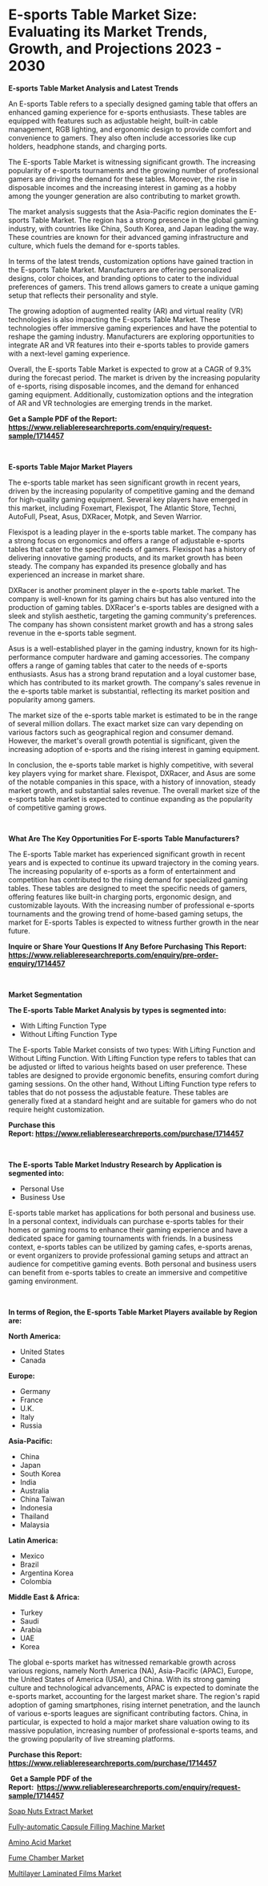 <p><h1>E-sports Table Market Size: Evaluating its Market Trends, Growth, and Projections 2023 - 2030</h1></p><p><strong>E-sports Table Market Analysis and Latest Trends</strong></p>
<p><p>An E-sports Table refers to a specially designed gaming table that offers an enhanced gaming experience for e-sports enthusiasts. These tables are equipped with features such as adjustable height, built-in cable management, RGB lighting, and ergonomic design to provide comfort and convenience to gamers. They also often include accessories like cup holders, headphone stands, and charging ports.</p><p>The E-sports Table Market is witnessing significant growth. The increasing popularity of e-sports tournaments and the growing number of professional gamers are driving the demand for these tables. Moreover, the rise in disposable incomes and the increasing interest in gaming as a hobby among the younger generation are also contributing to market growth.</p><p>The market analysis suggests that the Asia-Pacific region dominates the E-sports Table Market. The region has a strong presence in the global gaming industry, with countries like China, South Korea, and Japan leading the way. These countries are known for their advanced gaming infrastructure and culture, which fuels the demand for e-sports tables.</p><p>In terms of the latest trends, customization options have gained traction in the E-sports Table Market. Manufacturers are offering personalized designs, color choices, and branding options to cater to the individual preferences of gamers. This trend allows gamers to create a unique gaming setup that reflects their personality and style.</p><p>The growing adoption of augmented reality (AR) and virtual reality (VR) technologies is also impacting the E-sports Table Market. These technologies offer immersive gaming experiences and have the potential to reshape the gaming industry. Manufacturers are exploring opportunities to integrate AR and VR features into their e-sports tables to provide gamers with a next-level gaming experience.</p><p>Overall, the E-sports Table Market is expected to grow at a CAGR of 9.3% during the forecast period. The market is driven by the increasing popularity of e-sports, rising disposable incomes, and the demand for enhanced gaming equipment. Additionally, customization options and the integration of AR and VR technologies are emerging trends in the market.</p></p>
<p><strong>Get a Sample PDF of the Report:&nbsp; <a href="https://www.reliableresearchreports.com/enquiry/request-sample/1714457">https://www.reliableresearchreports.com/enquiry/request-sample/1714457</a></strong></p>
<p>&nbsp;</p>
<p><strong>E-sports Table Major Market Players</strong></p>
<p><p>The e-sports table market has seen significant growth in recent years, driven by the increasing popularity of competitive gaming and the demand for high-quality gaming equipment. Several key players have emerged in this market, including Foxemart, Flexispot, The Atlantic Store, Techni, AutoFull, Pseat, Asus, DXRacer, Motpk, and Seven Warrior.</p><p>Flexispot is a leading player in the e-sports table market. The company has a strong focus on ergonomics and offers a range of adjustable e-sports tables that cater to the specific needs of gamers. Flexispot has a history of delivering innovative gaming products, and its market growth has been steady. The company has expanded its presence globally and has experienced an increase in market share.</p><p>DXRacer is another prominent player in the e-sports table market. The company is well-known for its gaming chairs but has also ventured into the production of gaming tables. DXRacer's e-sports tables are designed with a sleek and stylish aesthetic, targeting the gaming community's preferences. The company has shown consistent market growth and has a strong sales revenue in the e-sports table segment.</p><p>Asus is a well-established player in the gaming industry, known for its high-performance computer hardware and gaming accessories. The company offers a range of gaming tables that cater to the needs of e-sports enthusiasts. Asus has a strong brand reputation and a loyal customer base, which has contributed to its market growth. The company's sales revenue in the e-sports table market is substantial, reflecting its market position and popularity among gamers.</p><p>The market size of the e-sports table market is estimated to be in the range of several million dollars. The exact market size can vary depending on various factors such as geographical region and consumer demand. However, the market's overall growth potential is significant, given the increasing adoption of e-sports and the rising interest in gaming equipment.</p><p>In conclusion, the e-sports table market is highly competitive, with several key players vying for market share. Flexispot, DXRacer, and Asus are some of the notable companies in this space, with a history of innovation, steady market growth, and substantial sales revenue. The overall market size of the e-sports table market is expected to continue expanding as the popularity of competitive gaming grows.</p></p>
<p>&nbsp;</p>
<p><strong>What Are The Key Opportunities For E-sports Table Manufacturers?</strong></p>
<p><p>The E-sports Table market has experienced significant growth in recent years and is expected to continue its upward trajectory in the coming years. The increasing popularity of e-sports as a form of entertainment and competition has contributed to the rising demand for specialized gaming tables. These tables are designed to meet the specific needs of gamers, offering features like built-in charging ports, ergonomic design, and customizable layouts. With the increasing number of professional e-sports tournaments and the growing trend of home-based gaming setups, the market for E-sports Tables is expected to witness further growth in the near future.</p></p>
<p><strong>Inquire or Share Your Questions If Any Before Purchasing This Report: <a href="https://www.reliableresearchreports.com/enquiry/pre-order-enquiry/1714457">https://www.reliableresearchreports.com/enquiry/pre-order-enquiry/1714457</a></strong></p>
<p>&nbsp;</p>
<p><strong>Market Segmentation</strong></p>
<p><strong>The E-sports Table Market Analysis by types is segmented into:</strong></p>
<p><ul><li>With Lifting Function Type</li><li>Without Lifting Function Type</li></ul></p>
<p><p>The E-sports Table Market consists of two types: With Lifting Function and Without Lifting Function. With Lifting Function type refers to tables that can be adjusted or lifted to various heights based on user preference. These tables are designed to provide ergonomic benefits, ensuring comfort during gaming sessions. On the other hand, Without Lifting Function type refers to tables that do not possess the adjustable feature. These tables are generally fixed at a standard height and are suitable for gamers who do not require height customization.</p></p>
<p><strong>Purchase this Report:&nbsp;<a href="https://www.reliableresearchreports.com/purchase/1714457">https://www.reliableresearchreports.com/purchase/1714457</a></strong></p>
<p>&nbsp;</p>
<p><strong>The E-sports Table Market Industry Research by Application is segmented into:</strong></p>
<p><ul><li>Personal Use</li><li>Business Use</li></ul></p>
<p><p>E-sports table market has applications for both personal and business use. In a personal context, individuals can purchase e-sports tables for their homes or gaming rooms to enhance their gaming experience and have a dedicated space for gaming tournaments with friends. In a business context, e-sports tables can be utilized by gaming cafes, e-sports arenas, or event organizers to provide professional gaming setups and attract an audience for competitive gaming events. Both personal and business users can benefit from e-sports tables to create an immersive and competitive gaming environment.</p></p>
<p>&nbsp;</p>
<p><strong>In terms of Region, the E-sports Table Market Players available by Region are:</strong></p>
<p>
    <p> <strong> North America: </strong>
        <ul>
            <li>United States</li>
            <li>Canada</li>
        </ul>
        </p> 
    <p> <strong> Europe: </strong>
        <ul>
            <li>Germany</li>
            <li>France</li>
            <li>U.K.</li>
            <li>Italy</li>
            <li>Russia</li>
        </ul>
        </p> 
    <p> <strong> Asia-Pacific: </strong>
        <ul>
            <li>China</li>
            <li>Japan</li>
            <li>South Korea</li>
            <li>India</li>
            <li>Australia</li>
            <li>China Taiwan</li>
            <li>Indonesia</li>
            <li>Thailand</li>
            <li>Malaysia</li>
        </ul>
        </p> 
    <p> <strong> Latin America: </strong>
        <ul>
            <li>Mexico</li>
            <li>Brazil</li>
            <li>Argentina Korea</li>
            <li>Colombia</li>
        </ul>
        </p> 
    <p> <strong> Middle East & Africa: </strong>
        <ul>
            <li>Turkey</li>
            <li>Saudi</li>
            <li>Arabia</li>
            <li>UAE</li>
            <li>Korea</li>
        </ul>
    </p>
    </p>
<p><p>The global e-sports market has witnessed remarkable growth across various regions, namely North America (NA), Asia-Pacific (APAC), Europe, the United States of America (USA), and China. With its strong gaming culture and technological advancements, APAC is expected to dominate the e-sports market, accounting for the largest market share. The region's rapid adoption of gaming smartphones, rising internet penetration, and the launch of various e-sports leagues are significant contributing factors. China, in particular, is expected to hold a major market share valuation owing to its massive population, increasing number of professional e-sports teams, and the growing popularity of live streaming platforms.</p></p>
<p><strong>Purchase this Report: <a href="https://www.reliableresearchreports.com/purchase/1714457">https://www.reliableresearchreports.com/purchase/1714457</a></strong></p>
<p>&nbsp;<strong>Get a Sample PDF of the Report:&nbsp;&nbsp;<a href="https://www.reliableresearchreports.com/enquiry/request-sample/1714457">https://www.reliableresearchreports.com/enquiry/request-sample/1714457</a></strong></p>
<p><strong></strong></p>
<p><p><a href="https://www.linkedin.com/pulse/soap-nuts-extract-market-size-share-amp-trends-analysis-report-euhie/">Soap Nuts Extract Market</a></p><p><a href="https://medium.com/@prakrishnarp23/fully-automatic-capsule-filling-machine-market-comprehensive-assessment-by-type-application-and-714be5e93216">Fully-automatic Capsule Filling Machine Market</a></p><p><a href="https://www.linkedin.com/pulse/amino-acid-market-research-report-unlocks-analysis-financial-qlsle/">Amino Acid Market</a></p><p><a href="https://medium.com/@rajuchacharp23/fume-chamber-market-report-reveals-the-latest-trends-and-growth-opportunities-of-this-market-3ae65c32a356">Fume Chamber Market</a></p><p><a href="https://www.linkedin.com/pulse/multilayer-laminated-films-market-size-growth-forecast-from-8wo7e/">Multilayer Laminated Films Market</a></p></p>